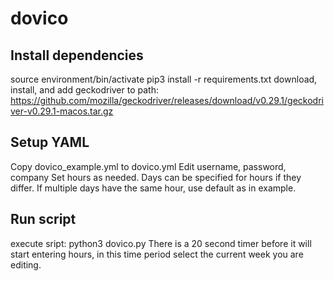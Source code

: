 # dovico
## Install dependencies
source environment/bin/activate
pip3 install -r requirements.txt
download, install, and add geckodriver to path:
https://github.com/mozilla/geckodriver/releases/download/v0.29.1/geckodriver-v0.29.1-macos.tar.gz
## Setup YAML
Copy dovico_example.yml to dovico.yml
Edit username, password, company
Set hours as needed. Days can be specified for hours if they differ. If multiple days have the same hour, use default as in example.
## Run script
execute sript: python3 dovico.py
There is a 20 second timer before it will start entering hours, in this time period select the current week you are editing.
